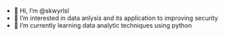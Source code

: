 - 👋 Hi, I’m @skwyrlsl
- 👀 I’m interested in data anlysis and its application to improving security
- 🌱 I’m currently learning data analytic techniques using python


<!---
skwyrlsl/skwyrlsl is a ✨ special ✨ repository because its `README.md` (this file) appears on your GitHub profile.
You can click the Preview link to take a look at your changes.
--->
